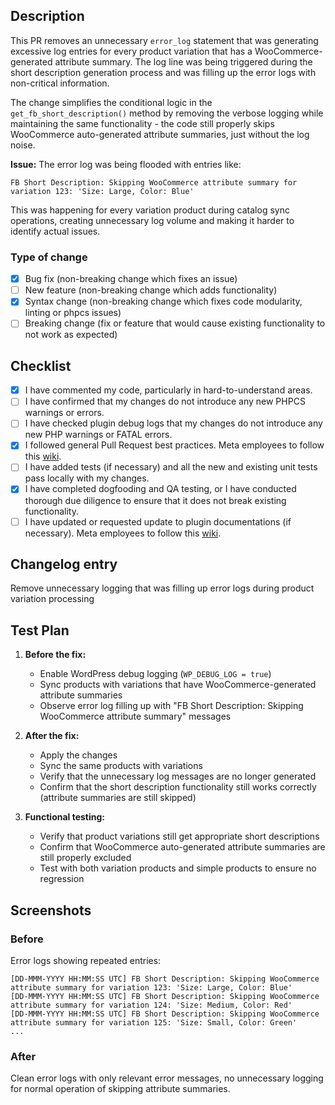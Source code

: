 ## Description

This PR removes an unnecessary `error_log` statement that was generating excessive log entries for every product variation that has a WooCommerce-generated attribute summary. The log line was being triggered during the short description generation process and was filling up the error logs with non-critical information.

The change simplifies the conditional logic in the `get_fb_short_description()` method by removing the verbose logging while maintaining the same functionality - the code still properly skips WooCommerce auto-generated attribute summaries, just without the log noise.

**Issue:** The error log was being flooded with entries like:
```
FB Short Description: Skipping WooCommerce attribute summary for variation 123: 'Size: Large, Color: Blue'
```

This was happening for every variation product during catalog sync operations, creating unnecessary log volume and making it harder to identify actual issues.

### Type of change

- [x] Bug fix (non-breaking change which fixes an issue)
- [ ] New feature (non-breaking change which adds functionality)
- [x] Syntax change (non-breaking change which fixes code modularity, linting or phpcs issues)
- [ ] Breaking change (fix or feature that would cause existing functionality to not work as expected)

## Checklist

- [x] I have commented my code, particularly in hard-to-understand areas.
- [ ] I have confirmed that my changes do not introduce any new PHPCS warnings or errors. 
- [ ] I have checked plugin debug logs that my changes do not introduce any new PHP warnings or FATAL errors. 
- [x] I followed general Pull Request best practices. Meta employees to follow this [wiki]([url](https://fburl.com/wiki/2cgfduwc)).
- [ ] I have added tests (if necessary) and all the new and existing unit tests pass locally with my changes.
- [x] I have completed dogfooding and QA testing, or I have conducted thorough due diligence to ensure that it does not break existing functionality.
- [ ] I have updated or requested update to plugin documentations (if necessary). Meta employees to follow this [wiki]([url](https://fburl.com/wiki/nhx73tgs)).

## Changelog entry

Remove unnecessary logging that was filling up error logs during product variation processing

## Test Plan

1. **Before the fix:**
   - Enable WordPress debug logging (`WP_DEBUG_LOG = true`)
   - Sync products with variations that have WooCommerce-generated attribute summaries
   - Observe error log filling up with "FB Short Description: Skipping WooCommerce attribute summary" messages

2. **After the fix:**
   - Apply the changes
   - Sync the same products with variations
   - Verify that the unnecessary log messages are no longer generated
   - Confirm that the short description functionality still works correctly (attribute summaries are still skipped)

3. **Functional testing:**
   - Verify that product variations still get appropriate short descriptions
   - Confirm that WooCommerce auto-generated attribute summaries are still properly excluded
   - Test with both variation products and simple products to ensure no regression

## Screenshots

### Before
Error logs showing repeated entries:
```
[DD-MMM-YYYY HH:MM:SS UTC] FB Short Description: Skipping WooCommerce attribute summary for variation 123: 'Size: Large, Color: Blue'
[DD-MMM-YYYY HH:MM:SS UTC] FB Short Description: Skipping WooCommerce attribute summary for variation 124: 'Size: Medium, Color: Red'
[DD-MMM-YYYY HH:MM:SS UTC] FB Short Description: Skipping WooCommerce attribute summary for variation 125: 'Size: Small, Color: Green'
...
```

### After
Clean error logs with only relevant error messages, no unnecessary logging for normal operation of skipping attribute summaries.
